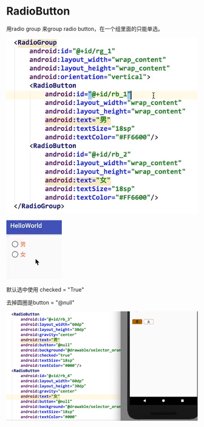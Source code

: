 # RadioButton

用radio group 来group radio button，在一个组里面的只能单选。

![](.gitbook/assets/image%20%2826%29.png)

![](.gitbook/assets/image%20%2825%29.png)

默认选中使用 checked = "True"

去掉圆圈是button = "@null"

![](.gitbook/assets/image%20%2827%29.png)

